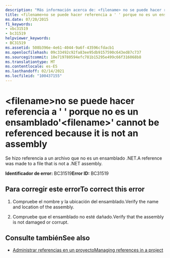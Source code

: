 ```yaml
---
description: "Más información acerca de: <filename> no se puede hacer referencia a ' ' porque no es un ensamblado"
title: <filename>no se puede hacer referencia a ' ' porque no es un ensamblado
ms.date: 07/20/2015
f1_keywords:
- vbc31519
- bc31519
helpviewer_keywords:
- BC31519
ms.assetid: 508b396e-4e61-4044-9a6f-43596cfdacb1
ms.openlocfilehash: 09c33492c92fa83ee95db9157590c643ed87c737
ms.sourcegitcommit: 10e719780594efc781b15295e499c66f316068b8
ms.translationtype: MT
ms.contentlocale: es-ES
ms.lasthandoff: 02/14/2021
ms.locfileid: "100437155"
---
```

# <a name="filename-cannot-be-referenced-because-it-is-not-an-assembly"></a><span data-ttu-id="40964-103">\<filename>no se puede hacer referencia a ' ' porque no es un ensamblado</span><span class="sxs-lookup"><span data-stu-id="40964-103">'\<filename>' cannot be referenced because it is not an assembly</span></span>

<span data-ttu-id="40964-104">Se hizo referencia a un archivo que no es un ensamblado .NET.</span><span class="sxs-lookup"><span data-stu-id="40964-104">A reference was made to a file that is not a .NET assembly.</span></span>  
  
 <span data-ttu-id="40964-105">**Identificador de error:** BC31519</span><span class="sxs-lookup"><span data-stu-id="40964-105">**Error ID:** BC31519</span></span>  
  
## <a name="to-correct-this-error"></a><span data-ttu-id="40964-106">Para corregir este error</span><span class="sxs-lookup"><span data-stu-id="40964-106">To correct this error</span></span>  
  
1. <span data-ttu-id="40964-107">Compruebe el nombre y la ubicación del ensamblado.</span><span class="sxs-lookup"><span data-stu-id="40964-107">Verify the name and location of the assembly.</span></span>  
  
2. <span data-ttu-id="40964-108">Compruebe que el ensamblado no esté dañado.</span><span class="sxs-lookup"><span data-stu-id="40964-108">Verify that the assembly is not damaged or corrupt.</span></span>  
  
## <a name="see-also"></a><span data-ttu-id="40964-109">Consulte también</span><span class="sxs-lookup"><span data-stu-id="40964-109">See also</span></span>

- [<span data-ttu-id="40964-110">Administrar referencias en un proyecto</span><span class="sxs-lookup"><span data-stu-id="40964-110">Managing references in a project</span></span>](/visualstudio/ide/managing-references-in-a-project)
